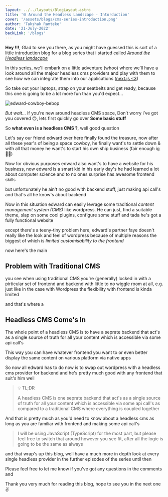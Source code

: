 ```yaml
---
layout: ../../layouts/BlogLayout.astro
title: '🌐 Around the Headless Landscape - Intorduction'
cover: '/assets/blogs/cms-series-introduction.png'
author: 'Takshak Ramteke'
date: '21-July-2022'
backLink: '/blogs'
---
```


**Hey !!!**, Glad to see you there, as you might have guessed this is sort of a little introduction blog for a blog series that i started called [_Around the Headless landscape_]()

In this series, we'll embark on a little adventure (whoo) where we'll have a look around all the majour headless cms providers and play with them to see how we can integrate them into our applications ([next.js <3]())

So take out your laptops, strap on your seatbelts and get ready, because this one is going to be a lot more fun than you'd expect...

![edward-cowboy-bebop](https://c.tenor.com/Cvwzv7Dy6DUAAAAC/edward-cowboy-bebop.gif)

*But wait...* If you're new around headless CMS space, Don’t worry i’ve got you covered 🙃, lets first quickly go over **Some basic stuff**

So **what even is a headless CMS ?**, well good question

Let's say our friend edward over here finally found the treasure, now after all these year's of being a space cowboy, he finally want's to settle down & with all that money he want's to start his own ship business (fair enough ig 🤷‍♂️)

Now for obvious purposes edward also want's to have a website for his business, now edward is a smart kid in his early day's he had learned a lot about computer science and to no ones surprise has awesome frontend skills

but unfortunately he ain't no good with backend stuff, just making api call's and that's all he know's about backend

Now in this situation edward can easily levrage some traditional _content management system (CMS)_ like wordpress. He can just, find a suitable theme, slap on some cool plugins, configure some stuff and tada he's got a fully functional website

except there's a teeny-tiny problem here, edward's partner faye doesn't really like the look and feel of wordpress because of multiple reasons the biggest of which is _limited customisability to the frontend_

now here's the main

## Problem with Traditional CMS

you see when using traditional CMS you're (generally) locked in with a pirticular set of frontend and backend with little to no wiggle room at all, e.g. just like in the case with Wordpress the flexibility with frontend is kinda limited

and that's where a

## Headless CMS Come's In

The whole point of a headless CMS is to have a seprate backend that act's as a single source of truth for all your content which is accessible via some api call's

This way you can have whatever frontend you want to or even better display the same content on various platform via native apps

So now all edward has to do now is to swap out wordpress with a headless cms provider for backend and he's pretty much good with any frontend that suit's him well

> 💡 TL;DR
>
> A headless CMS is one seprate backend that act's as a single source of truth for all your content which is accessible via some api call's as compared to a traditional CMS where everything is coupled together

And that is pretty much as you'd need to know about a headless cms as long as you are familiar with frontend and making some api call's

> I will be using JavaScript (TypeScript) for the most part, but please feel free to switch that around however you see fit, after all the logic is going to be the same as always

and that wrap's up this blog, well have a much more in depth look at every single headless provider in the further episodes of the series until then

Please feel free to let me know if you've got any questions in the comments and

Thank you very much for reading this blog, hope to see you in the next one ✌️
